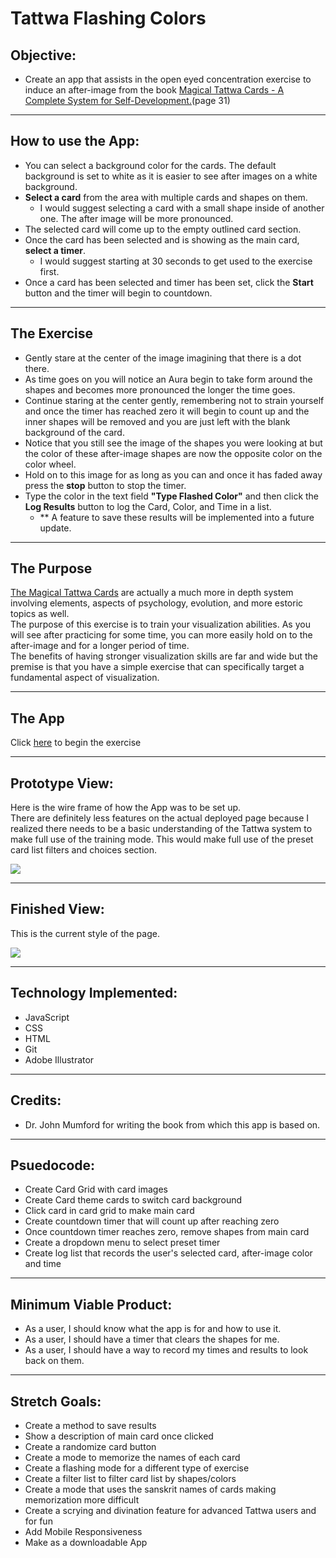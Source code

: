 # Tattwa Flashing Colors

## Objective:
 - Create an app that assists in the open eyed concentration exercise to induce an after-image from the book <a href="https://drive.google.com/file/d/1wsEa3zo1lG3PTiGSVwJYxGJUmPxyRm_4/view?usp=sharing" target="_blank">Magical Tattwa Cards - A Complete System for Self-Development.</a>(page 31)
---
## How to use the App:
- You can select a background color for the cards. The default background is set to white as it is easier to see after images on a white background.
- <strong>Select a card</strong> from the area with multiple cards and shapes on them.
  - I would suggest selecting a card with a small shape inside of another one. The after image will be more pronounced.
- The selected card will come up to the empty outlined card section.
- Once the card has been selected and is showing as the main card, <strong>select a timer</strong>.
  - I would suggest starting at 30 seconds to get used to the exercise first.
- Once a card has been selected and timer has been set, click the <strong>Start</strong> button and the timer will begin to countdown.
---
## The Exercise
- Gently stare at the center of the image imagining that there is a dot there.
- As time goes on you will notice an Aura begin to take form around the shapes and becomes more pronounced the longer the time goes.
- Continue staring at the center gently, remembering not to strain yourself and once the timer has reached zero it will begin to count up and the inner shapes will be removed and you are just left with the blank background of the card.
- Notice that you still see the image of the shapes you were looking at but the color of these after-image shapes are now the opposite color on the color wheel.
- Hold on to this image for as long as you can and once it has faded away press the <strong>stop</strong> button to stop the timer.
- Type the color in the text field <strong>"Type Flashed Color"</strong> and then click the <strong>Log Results</strong> button to log the Card, Color, and Time in a list.
  - ** A feature to save these results will be implemented into a future update.
---
## The Purpose<br>
<a href="https://drive.google.com/file/d/1wsEa3zo1lG3PTiGSVwJYxGJUmPxyRm_4/view?usp=sharing" target="_blank">The Magical Tattwa Cards</a> are actually a much more in depth system involving elements, aspects of psychology, evolution, and more estoric topics as well.<br>
The purpose of this exercise is to train your visualization abilities. As you will see after practicing for some time, you can more easily hold on to the after-image and for a longer period of time.<br>
The benefits of having stronger visualization skills are far and wide but the premise is that you have a simple exercise that can specifically target a fundamental aspect of visualization.

---
## The App
Click <a href="https://Tattwa-Flashing-Colors.surge.sh" target="_blank">here</a> to begin the exercise

---
## Prototype View:
Here is the wire frame of how the App was to be set up.<br>
There are definitely less features on the actual deployed page because I realized there needs to be a basic understanding of the Tattwa system to make full use of the training mode. This would make full use of the preset card list filters and choices section.

<img src="https://i.imgur.com/fdo9ivc.png">

---
## Finished View:
This is the current style of the page.

<img src="https://i.imgur.com/Tkos3Hp.png">

---
## Technology Implemented:
- JavaScript
- CSS
- HTML
- Git
- Adobe Illustrator

---
## Credits:
- Dr. John Mumford for writing the book from which this app is based on.
---

## Psuedocode:
- Create Card Grid with card images
- Create Card theme cards to switch card background
- Click card in card grid to make main card
- Create countdown timer that will count up after reaching zero
- Once countdown timer reaches zero, remove shapes from main card
- Create a dropdown menu to select preset timer
- Create log list that records the user's selected card, after-image color and time
---
## Minimum Viable Product:
- As a user, I should know what the app is for and how to use it.
- As a user, I should have a timer that clears the shapes for me.
- As a user, I should have a way to record my times and results to look back on them.

---
## Stretch Goals:
- Create a method to save results
- Show a description of main card once clicked
- Create a randomize card button
- Create a mode to memorize the names of each card
- Create a flashing mode for a different type of exercise
- Create a filter list to filter card list by shapes/colors
- Create a mode that uses the sanskrit names of cards making memorization more difficult
- Create a scrying and divination feature for advanced Tattwa users and for fun
- Add Mobile Responsiveness
- Make as a downloadable App